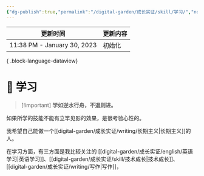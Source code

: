 ```yaml
---
{"dg-publish":true,"permalink":"/digital-garden/成长实证/skill/学习/","noteIcon":"1"}
---
```



| 更新时间                        | 更新内容 |
| --------------------------- | ---- |
| 11:38 PM - January 30, 2023 | 初始化  |

{ .block-language-dataview}

# 🌱 学习

> [!important] **学如逆水行舟，不退则进。**

如果所学的技能不能有立竿见影的效果，是很考验心性的。

我希望自己能做一个[[digital-garden/成长实证/writing/长期主义\|长期主义]]的人。

在学习方面，有三方面是我比较关注的 [[digital-garden/成长实证/english/英语学习\|英语学习]]、[[digital-garden/成长实证/skill/技术成长\|技术成长]]、[[digital-garden/成长实证/writing/写作\|写作]]，
